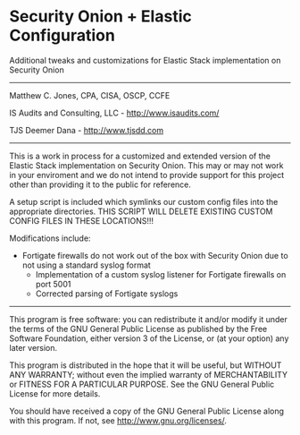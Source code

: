 Security Onion + Elastic Configuration
===========

Additional tweaks and customizations for Elastic Stack implementation on Security
Onion

-------------------------------------------------------------------------------

Matthew C. Jones, CPA, CISA, OSCP, CCFE

IS Audits and Consulting, LLC - <http://www.isaudits.com/>

TJS Deemer Dana - <http://www.tjsdd.com>

-------------------------------------------------------------------------------

This is a work in process for a customized and extended version of the Elastic
Stack implementation on Security Onion. This may or may not work in your enviroment
and we do not intend to provide support for this project other than providing it
to the public for reference.

A setup script is included which symlinks our custom config files into the appropriate
directories. THIS SCRIPT WILL DELETE EXISTING CUSTOM CONFIG FILES IN THESE LOCATIONS!!!

Modifications include:
- Fortigate firewalls do not work out of the box with Security Onion due to not
using a standard syslog format
    - Implementation of a custom syslog listener for Fortigate firewalls on port 5001
    - Corrected parsing of Fortigate syslogs

-------------------------------------------------------------------------------

This program is free software: you can redistribute it and/or modify it under 
the terms of the GNU General Public License as published by the Free Software 
Foundation, either version 3 of the License, or (at your option) any later 
version.

This program is distributed in the hope that it will be useful, but WITHOUT ANY 
WARRANTY; without even the implied warranty of MERCHANTABILITY or FITNESS FOR A 
PARTICULAR PURPOSE. See the GNU General Public License for more details.

You should have received a copy of the GNU General Public License along with 
this program. If not, see <http://www.gnu.org/licenses/>.